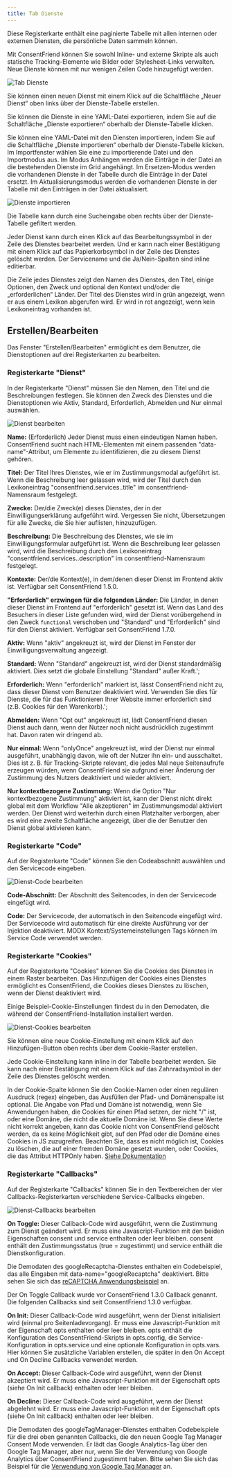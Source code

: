 ```yaml
---
title: Tab Dienste 
---
```


Diese Registerkarte enthält eine paginierte Tabelle mit allen internen oder
externen Diensten, die persönliche Daten sammeln können.

Mit ConsentFriend können Sie sowohl Inline- und externe Skripte als auch
statische Tracking-Elemente wie Bilder oder Stylesheet-Links verwalten. Neue
Dienste können mit nur wenigen Zeilen Code hinzugefügt werden.

![Tab Dienste](img/services.png)

Sie können einen neuen Dienst mit einem Klick auf die Schaltfläche „Neuer
Dienst“ oben links über der Dienste-Tabelle erstellen.

Sie können die Dienste in eine YAML-Datei exportieren, indem Sie auf die
Schaltfläche „Dienste exportieren“ oberhalb der Dienste-Tabelle klicken.

Sie können eine YAML-Datei mit den Diensten importieren, indem Sie auf die
Schaltfläche „Dienste importieren“ oberhalb der Dienste-Tabelle klicken. Im
Importfenster wählen Sie eine zu importierende Datei und den Importmodus aus. Im
Modus Anhängen werden die Einträge in der Datei an die bestehenden Dienste im
Grid angehängt. Im Ersetzen-Modus werden die vorhandenen Dienste in der Tabelle
durch die Einträge in der Datei ersetzt. Im Aktualisierungsmodus werden die
vorhandenen Dienste in der Tabelle mit den Einträgen in der Datei aktualisiert.

![Dienste importieren](img/services-import.png)

Die Tabelle kann durch eine Sucheingabe oben rechts über der Dienste-Tabelle
gefiltert werden.

Jeder Dienst kann durch einen Klick auf das Bearbeitungssymbol in der Zeile des
Dienstes bearbeitet werden. Und er kann nach einer Bestätigung mit einem Klick
auf das Papierkorbsymbol in der Zeile des Dienstes gelöscht werden. Der
Servicename und die Ja/Nein-Spalten sind inline editierbar.

Die Zeile jedes Dienstes zeigt den Namen des Dienstes, den Titel, einige
Optionen, den Zweck und optional den Kontext und/oder die „erforderlichen“
Länder. Der Titel des Dienstes wird in grün angezeigt, wenn er aus einem Lexikon
abgerufen wird. Er wird in rot angezeigt, wenn kein Lexikoneintrag vorhanden
ist.

## Erstellen/Bearbeiten

Das Fenster "Erstellen/Bearbeiten" ermöglicht es dem Benutzer, die
Dienstoptionen auf drei Registerkarten zu bearbeiten.

### Registerkarte "Dienst"

In der Registerkarte "Dienst" müssen Sie den Namen, den Titel und die
Beschreibungen festlegen. Sie können den Zweck des Dienstes und die
Dienstoptionen wie Aktiv, Standard, Erforderlich, Abmelden und Nur einmal
auswählen.

<a id="service-name"></a>![Dienst bearbeiten](img/service-service.png)

**Name:** (Erforderlich) Jeder Dienst muss einen eindeutigen Namen haben.
ConsentFriend sucht nach HTML-Elementen mit einem passenden
"data-name"-Attribut, um Elemente zu identifizieren, die zu diesem Dienst
gehören.

**Titel:** Der Titel Ihres Dienstes, wie er im Zustimmungsmodal aufgeführt ist.
Wenn die Beschreibung leer gelassen wird, wird der Titel durch den
Lexikoneintrag "consentfriend.services.<name>.title" im consentfriend-Namensraum
festgelegt.

**Zwecke:** Der/die Zweck(e) dieses Dienstes, der in der Einwilligungserklärung
aufgeführt wird. Vergessen Sie nicht, Übersetzungen für alle Zwecke, die Sie
hier auflisten, hinzuzufügen.

**Beschreibung:** Die Beschreibung des Dienstes, wie sie im
Einwilligungsformular aufgeführt ist. Wenn die Beschreibung leer gelassen wird,
wird die Beschreibung durch den Lexikoneintrag
"consentfriend.services.<name>.description" im consentfriend-Namensraum
festgelegt.

**Kontexte:** Der/die Kontext(e), in dem/denen dieser Dienst im Frontend aktiv
ist. Verfügbar seit ConsentFriend 1.5.0.

**"Erforderlich" erzwingen für die folgenden Länder:** Die Länder, in denen
dieser Dienst im Frontend auf "erforderlich" gesetzt ist. Wenn das Land des
Besuchers in dieser Liste gefunden wird, wird der Dienst vorübergehend in den
Zweck `functional` verschoben und "Standard" und "Erforderlich" sind für den Dienst
aktiviert. Verfügbar seit ConsentFriend 1.7.0.

**Aktiv:** Wenn "aktiv" angekreuzt ist, wird der Dienst im Fenster der
Einwilligungsverwaltung angezeigt.

**Standard:** Wenn "Standard" angekreuzt ist, wird der Dienst standardmäßig
aktiviert. Dies setzt die globale Einstellung "Standard" außer Kraft.';

**Erforderlich:** Wenn "erforderlich" markiert ist, lässt ConsentFriend nicht
zu, dass dieser Dienst vom Benutzer deaktiviert wird. Verwenden Sie dies für
Dienste, die für das Funktionieren Ihrer Website immer erforderlich sind (z.B.
Cookies für den Warenkorb).';

**Abmelden:** Wenn "Opt out" angekreuzt ist, lädt ConsentFriend diesen Dienst
auch dann, wenn der Nutzer noch nicht ausdrücklich zugestimmt hat. Davon raten
wir dringend ab.

**Nur einmal:** Wenn "onlyOnce" angekreuzt ist, wird der Dienst nur einmal
ausgeführt, unabhängig davon, wie oft der Nutzer ihn ein- und ausschaltet. Dies
ist z. B. für Tracking-Skripte relevant, die jedes Mal neue Seitenaufrufe
erzeugen würden, wenn ConsentFriend sie aufgrund einer Änderung der Zustimmung
des Nutzers deaktiviert und wieder aktiviert.

**Nur kontextbezogene Zustimmung:** Wenn die Option "Nur kontextbezogene
Zustimmung" aktiviert ist, kann der Dienst nicht direkt global mit dem Workflow
"Alle akzeptieren" im Zustimmungsmodal aktiviert werden. Der Dienst wird
weiterhin durch einen Platzhalter verborgen, aber es wird eine zweite
Schaltfläche angezeigt, über die der Benutzer den Dienst global aktivieren kann.

### Registerkarte "Code"

Auf der Registerkarte "Code" können Sie den Codeabschnitt auswählen und den
Servicecode eingeben.

![Dienst-Code bearbeiten](img/service-code.png)

**Code-Abschnitt:** Der Abschnitt des Seitencodes, in den der Servicecode eingefügt
wird.

**Code:** Der Servicecode, der automatisch in den Seitencode eingefügt wird. Der
Servicecode wird automatisch für eine direkte Ausführung vor der Injektion
deaktiviert. MODX Kontext/Systemeinstellungen Tags können im Service Code
verwendet werden.

### Registerkarte "Cookies"

Auf der Registerkarte "Cookies" können Sie die Cookies des Dienstes in einem
Raster bearbeiten. Das Hinzufügen der Cookies eines Dienstes ermöglicht es
ConsentFriend, die Cookies dieses Dienstes zu löschen, wenn der Dienst
deaktiviert wird.

Einige Beispiel-Cookie-Einstellungen findest du in den Demodaten, die während
der ConsentFriend-Installation installiert werden.

![Dienst-Cookies bearbeiten](img/service-cookies.png)

Sie können eine neue Cookie-Einstellung mit einem Klick auf den Hinzufügen-Button
oben rechts über dem Cookie-Raster erstellen.

Jede Cookie-Einstellung kann inline in der Tabelle bearbeitet werden. Sie kann
nach einer Bestätigung mit einem Klick auf das Zahnradsymbol in der Zeile des
Dienstes gelöscht werden.

In der Cookie-Spalte können Sie den Cookie-Namen oder einen regulären Ausdruck
(regex) eingeben, das Ausfüllen der Pfad- und Domänenspalte ist optional. Die
Angabe von Pfad und Domäne ist notwendig, wenn Sie Anwendungen haben, die
Cookies für einen Pfad setzen, der nicht "/" ist, oder eine Domäne, die nicht
die aktuelle Domäne ist. Wenn Sie diese Werte nicht korrekt angeben, kann das
Cookie nicht von ConsentFriend gelöscht werden, da es keine Möglichkeit gibt,
auf den Pfad oder die Domäne eines Cookies in JS zuzugreifen. Beachten Sie, dass
es nicht möglich ist, Cookies zu löschen, die auf einer fremden Domäne gesetzt
wurden, oder Cookies, die das Attribut HTTPOnly haben. [Siehe
Dokumentation](https://developer.mozilla.org/en-US/docs/Web/API/Document/cookie#new-cookie_domain)

### Registerkarte "Callbacks"

Auf der Registerkarte "Callbacks" können Sie in den Textbereichen der vier
Callbacks-Registerkarten verschiedene Service-Callbacks eingeben.

![Dienst-Callbacks bearbeiten](img/service-callbacks.png)

**On Toggle:** Dieser Callback-Code wird ausgeführt, wenn die Zustimmung
zum Dienst geändert wird. Er muss eine Javascript-Funktion mit den beiden
Eigenschaften consent und service enthalten oder leer bleiben. consent enthält
den Zustimmungsstatus (true = zugestimmt) und service enthält die
Dienstkonfiguration.

Die Demodaten des googleRecaptcha-Dienstes enthalten ein Codebeispiel, das alle
Eingaben mit data-name="googleRecaptcha" deaktiviert. Bitte sehen Sie sich das
[reCAPTCHA Anwendungsbeispiel](../02_Functionality/Google_reCAPTCHA.md) an.

Der On Toggle Callback wurde vor ConsentFriend 1.3.0 Callback genannt. Die
folgenden Callbacks sind seit ConsentFriend 1.3.0 verfügbar.

**On Init:** Dieser Callback-Code wird ausgeführt, wenn der Dienst initialisiert
wird (einmal pro Seitenladevorgang). Er muss eine Javascript-Funktion mit der
Eigenschaft opts enthalten oder leer bleiben. opts enthält die Konfiguration des
ConsentFriend-Skripts in opts.config, die Service-Konfiguration in opts.service
und eine optionale Konfiguration in opts.vars. Hier können Sie zusätzliche
Variablen erstellen, die später in den On Accept und On Decline Callbacks
verwendet werden.

**On Accept:** Dieser Callback-Code wird ausgeführt, wenn der Dienst
akzeptiert wird. Er muss eine Javascript-Funktion mit der Eigenschaft opts
(siehe On Init callback) enthalten oder leer bleiben.

**On Decline:** Dieser Callback-Code wird ausgeführt, wenn der Dienst
abgelehnt wird. Er muss eine Javascript-Funktion mit der Eigenschaft opts (siehe
On Init callback) enthalten oder leer bleiben.

Die Demodaten des googleTagManager-Dienstes enthalten Codebeispiele für die drei
oben genannten Callbacks, die den neuen Google Tag Manager Consent Mode
verwenden. Er lädt das Google Analytics-Tag über den Google Tag Manager, aber
nur, wenn Sie der Verwendung von Google Analytics über ConsentFriend zugestimmt
haben. Bitte sehen Sie sich das Beispiel für die [Verwendung von Google Tag
Manager](../02_Functionality/Google_Tag_Manager.md) an.

